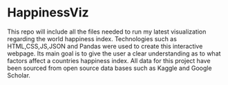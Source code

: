 # HappinessViz
This repo will include all the files needed to run my latest visualization regarding the world happiness index.
Technologies such as HTML,CSS,JS,JSON and Pandas were used to create this interactive webpage.
Its main goal is to give the user a clear understanding as to what factors affect a countries happiness index.
All data for this project have been sourced from open source data bases such as Kaggle and Google Scholar. 
